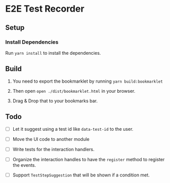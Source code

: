 # E2E Test Recorder

## Setup

### Install Dependencies

Run `yarn install` to install the dependencies.


## Build

1. You need to export the bookmarklet by running `yarn build:bookmarklet`

2. Then open `open ./dist/bookmarklet.html` in your browser.

3. Drag & Drop that to your bookmarks bar.


## Todo

- [ ] Let it suggest using a test id like `data-test-id` to the user.

- [ ] Move the UI code to another module

- [ ] Write tests for the interaction handlers.

- [ ] Organize the interaction handles to have the `register` method to register the events.

- [ ] Support `TestStepSuggestion` that will be shown if a condition met.
